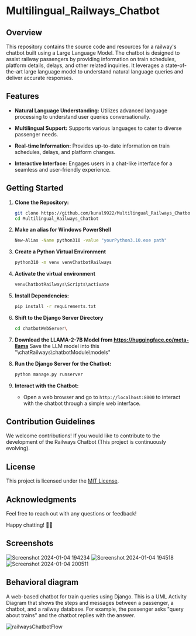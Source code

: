 # Multilingual_Railways_Chatbot

## Overview

This repository contains the source code and resources for a railway's chatbot built using a Large Language Model. The chatbot is designed to assist railway passengers by providing information on train schedules, platform details, delays, and other related inquiries. It leverages a state-of-the-art large language model to understand natural language queries and deliver accurate responses.

## Features

- **Natural Language Understanding:** Utilizes advanced language processing to understand user queries conversationally.
  
- **Multilingual Support:** Supports various languages to cater to diverse passenger needs.

- **Real-time Information:** Provides up-to-date information on train schedules, delays, and platform changes.

- **Interactive Interface:** Engages users in a chat-like interface for a seamless and user-friendly experience.

## Getting Started

1. **Clone the Repository:**
    ```bash
    git clone https://github.com/kunal9922/Multilingual_Railways_Chatbot.git
    cd Multilingual_Railways_Chatbot
    ```
2. **Make an alias for Windows PowerShell** 
    ```bash
   New-Alias -Name python310 -value "yourPython3.10.exe path"
   ```
3. **Create a Python Virtual Environment**
    ```bash
    python310 -m venv venvChatbotRailways
    ```
4. **Activate the virtual environment**
    ```bash
    venvChatbotRailways\Scripts\activate
    ```
5. **Install Dependencies:**
    ```bash
    pip install -r requirements.txt
    ```
6. **Shift to the Django Server Directory**
   ```bash
   cd chatbotWebServer\
   ```
7. **Download the LLAMA-2-7B Model from https://huggingface.co/meta-llama**
      Save the LLM model into this "\chatRailways\chatbotModule\models"
   
9. **Run the Django Server for the Chatbot:**
    ```bash
    python manage.py runserver
    ```
10. **Interact with the Chatbot:**
    - Open a web browser and go to `http://localhost:8000` to interact with the chatbot through a simple web interface.

## Contribution Guidelines

We welcome contributions! If you would like to contribute to the development of the Railways Chatbot (This project is continuously evolving).

## License

This project is licensed under the [MIT License](https://github.com/kunal9922/Multilingual_Railways_Chatbot/blob/main/LICENSE).

## Acknowledgments

Feel free to reach out with any questions or feedback!

Happy chatting! 🚂🤖

## Screenshots
![Screenshot 2024-01-04 194234](https://github.com/kunal9922/Multilingual_Railways_Chatbot/assets/53283003/d4025116-1d4f-4940-ab5c-40cf6fefa04b)
![Screenshot 2024-01-04 194518](https://github.com/kunal9922/Multilingual_Railways_Chatbot/assets/53283003/3ee47b74-3216-4699-8b00-f010bd8687ec)
![Screenshot 2024-01-04 200511](https://github.com/kunal9922/Multilingual_Railways_Chatbot/assets/53283003/a2baa679-4cc9-4827-953e-6b4e6cb3ef99)


## Behavioral diagram
A web-based chatbot for train queries using Django. This is a UML Activity Diagram that shows the steps and messages between a passenger, a chatbot, and a railway database. For example, the passenger asks "query about trains" and the chatbot replies with the answer.

![railwaysChatbotFlow](https://github.com/kunal9922/Multilingual_Railways_Chatbot/assets/53283003/ccae208e-0b3a-485b-b1bc-5aa96f92b021)
